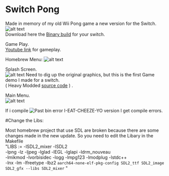 # Switch Pong
Made in memory of my old Wii Pong game a new version for the Switch.   
![alt text](http://dcnigma.eu5.org/wp-content/uploads/2019/11/icon.png)  
Download here the [Binary build](https://anonfile.com/lbqcJ69cnf/pong_nro) for your switch.  
  
Game Play.  
[Youtube link](https://youtu.be/ZhtjXEUqFrQ) for gameplay.  
   
   
Homebrew Menu:
![alt text](http://dcnigma.eu5.org/wp-content/uploads/2019/11/2019110222161000-B9CA2278025A7707FE11C7E26674FDB9.jpg)

Splash Screen.  
![alt text](http://dcnigma.eu5.org/wp-content/uploads/2019/11/2019110222155900-B9CA2278025A7707FE11C7E26674FDB9.jpg)
Need to dig up the original graphics, but this is the first Game demo I made for a switch.   
( Heavy Modded [source code](https://github.com/I-EAT-CHEEZE-YO/switch_sdl_pong/releases) )  . 
  
Main Menu.  
![alt text](http://dcnigma.eu5.org/wp-content/uploads/2019/11/2019110219535400-691C9B2C6D1F1E032DDC01FD026159FD.jpg)   


If i compile ![Past bin error](https://pastebin.com/SuDzfTXN) I-EAT-CHEEZE-YO version I get compile errors.

#Change the Libs:

Most homebrew project that use SDL are broken  because there are some changes made in the new update.
So you need to edit the Libary in the Makefile   
"LIBS := -lSDL2_mixer -lSDL2 \
-lpng -lz -ljpeg -lglad -lEGL -lglapi -ldrm_nouveau \
-lmikmod -lvorbisidec -logg -lmpg123 -lmodplug -lstdc++ \
-lnx -lm -lfreetype -lbz2 `aarch64-none-elf-pkg-config SDL2_ttf SDL2_image SDL2_gfx --libs SDL2_mixer` "



